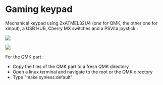 # Gaming keypad
Mechanical keypad using 2xATMEL32U4 (one for QMK, the other one for xinput), a USB HUB, Cherry MX switches and a PSVita joystick :

![](https://image.noelshack.com/fichiers/2021/45/2/1636447509-tangerine-1.jpg)

![](https://image.noelshack.com/fichiers/2021/45/6/1636810429-3.png)

For the QMK part :
- Copy the files of the QMK part to a fresh QMK directory
- Open a linux terminal and navigate to the root or the QMK directory
- Type "make synless:default"
